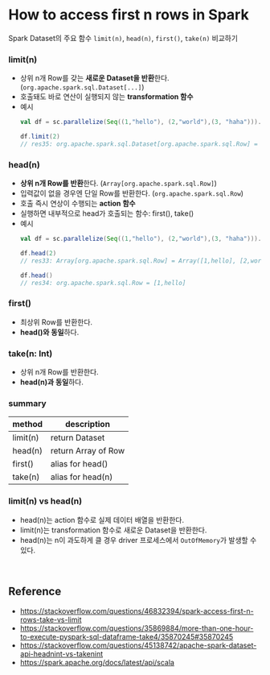 # How to access first n rows in Spark

Spark Dataset의 주요 함수 ```limit(n)```, ```head(n)```, ```first()```, ```take(n)``` 비교하기


### limit(n)
- 상위 n개 Row를 갖는 **새로운 Dataset을 반환**한다. (```org.apache.spark.sql.Dataset[...]```)
- 호출돼도 바로 연산이 실행되지 않는 **transformation 함수**
- 예시
  ```scala
  val df = sc.parallelize(Seq((1,"hello"), (2,"world"),(3, "haha"))).toDF("no", "word")
  
  df.limit(2)
  // res35: org.apache.spark.sql.Dataset[org.apache.spark.sql.Row] = [no: int, word: string]
  ```

### head(n)
- **상위 n개 Row를 반환**한다. (```Array[org.apache.spark.sql.Row]```)
- 입력값이 없을 경우엔 단일 Row를 반환한다. (```org.apache.spark.sql.Row```)
- 호출 즉시 연상이 수행되는 **action 함수**
- 실행하면 내부적으로 head가 호출되는 함수: first(), take()
- 예시
  ```scala
  val df = sc.parallelize(Seq((1,"hello"), (2,"world"),(3, "haha"))).toDF("no", "word")
  
  df.head(2)
  // res33: Array[org.apache.spark.sql.Row] = Array([1,hello], [2,world])
  
  df.head()
  // res34: org.apache.spark.sql.Row = [1,hello]
  ```

### first()
- 최상위 Row를 반환한다.
- **head()와 동일**하다.


### take(n: Int)
- 상위 n개 Row를 반환한다.
- **head(n)과 동일**하다.


### summary

| method | description |
| --- | --- |
| limit(n) | return Dataset |
| head(n) | return Array of Row |
| first() | alias for head() |
| take(n) | alias for head(n) |


### limit(n) vs head(n)
- head(n)는 action 함수로 실제 데이터 배열을 반환한다.
- limit(n)는 transformation 함수로 새로운 Dataset을 반환한다.
- head(n)는 n이 과도하게 클 경우 driver 프로세스에서 ```OutOfMemory```가 발생할 수 있다.




<br>

## Reference
- https://stackoverflow.com/questions/46832394/spark-access-first-n-rows-take-vs-limit
- https://stackoverflow.com/questions/35869884/more-than-one-hour-to-execute-pyspark-sql-dataframe-take4/35870245#35870245
- https://stackoverflow.com/questions/45138742/apache-spark-dataset-api-headnint-vs-takenint
- https://spark.apache.org/docs/latest/api/scala
